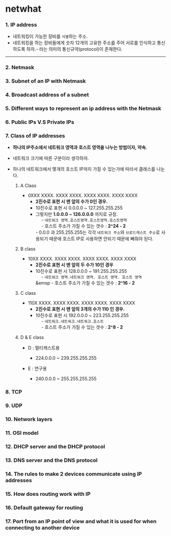 # netwhat

### 1. IP address <br>
- 네트워킹이 가능한 장비를 `식별`하는 주소.
- 네트워킹을 하는 장비들에게 숫자 12개의 고유한 주소를 주어 서로를 인식하고 통신하도록 하자.- 라는 의미의 통신규약(protocol)이 존재한다.
___

### 2. Netmask

### 3. Subnet of an IP with Netmask

### 4. Broadcast address of a subnet

### 5. Different ways to represent an ip address with the Netmask

### 6. Public IPs V.S Private IPs

### 7. Class of IP addresses <br>
- **하나의 IP주소에서 네트워크 영역과 호스트 영역을 나누는 방법이자, 약속.**
- 네트워크 크기에 따른 구분이라 생각하자.
- 하나의 네트워크에서 몇개의 호스트 IP까지 가질 수 있는가에 따라서 클래스를 나눈다.

	1. A Class
		- 0XXX XXXX. XXXX XXXX. XXXX XXXX. XXXX XXXX <br>
			- **2진수로 표현 시 맨 앞의 수가 0인 경우.** <br>
			- 10진수로 표현 시 0.0.0.0 ~ 127.255.255.255 <br>
			- 그렇지만 **1.0.0.0 ~ 126.0.0.0** 까지로 규정. <br>
			&emsp; - `네트워크 영역.호스트영역.호스트영역.호스트영역` <br>
			&emsp; - 호스트 주소가 가질 수 있는 갯수 : **2^24 - 2** <br>
					- 0.0.0 과 255.255.255는 각각 `네트워크 주소`와 `브로드캐스트 주소`로 사용되기 때문에 호스트 IP로 사용하면 안되기 때문에 빼줘야 된다. <br>

	2. B class
		- 10XX XXXX. XXXX XXXX. XXXX XXXX. XXXX XXXX <br>
			- **2진수로 표현 시 맨 앞의 두 수가 10인 경우** <br>
			- 10진수로 표현 시 128.0.0.0 ~ 191.255.255.255 <br>
			&emsp; - `네트워크 영역.네트워크 영역. 호스트 영역. 호스트 영역` <br>
			&emsp - 호스트 주소가 가질 수 있는 갯수 : **2^16 - 2** <br>

	3. C class
		- 110X XXXX. XXXX XXXX. XXXX XXXX. XXXX XXXX <br>
			- **2진수로 표현 시 맨 앞의 3개의 수가 110 인 경우.** <br>
			- 10진수로 표현 시 192.0.0.0 ~ 223.255.255.255 <br>
			&emsp; - `네트워크.네트워크.네트워크.호스트` <br>
			&emsp; - 호스트 주소가 가질 수 있는 갯수 : **2^8 - 2** <br>

	4. D & E class
		- D : 멀티캐스트용
			- 224.0.0.0 ~ 239.255.255.255 <br>

		- E : 연구용
			- 240.0.0.0 ~ 255.255.255.255 <br>


### 8. TCP

### 9. UDP

### 10. Network layers

### 11. OSI model

### 12. DHCP server and the DHCP protocol

### 13. DNS server and the DNS protocol

### 14. The rules to make 2 devices communicate using IP addresses

### 15. How does routing work with IP

### 16. Default gateway for routing

### 17. Port from an IP point of view and what it is used for when connecting to another device

